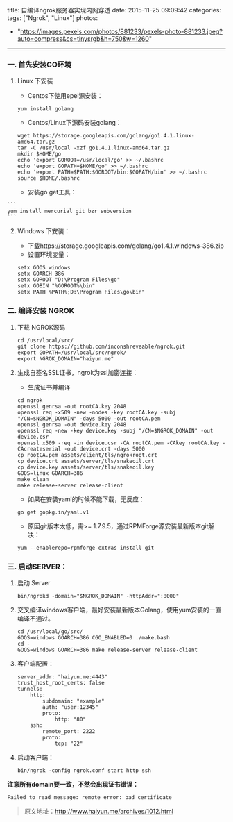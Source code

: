 title: 自编译ngrok服务器实现内网穿透
date: 2015-11-25 09:09:42
categories:
tags: ["Ngrok", "Linux"]
photos:
  - "https://images.pexels.com/photos/881233/pexels-photo-881233.jpeg?auto=compress&cs=tinysrgb&h=750&w=1260"
---

### 一. 首先安装GO环境

1. Linux 下安装

	- Centos下使用epel源安装：

    ```
    yum install golang
    ```
    - Centos/Linux下源码安装golang：

    ```
    wget https://storage.googleapis.com/golang/go1.4.1.linux-amd64.tar.gz
    tar -C /usr/local -xzf go1.4.1.linux-amd64.tar.gz
    mkdir $HOME/go
    echo 'export GOROOT=/usr/local/go' >> ~/.bashrc
    echo 'export GOPATH=$HOME/go' >> ~/.bashrc
    echo 'export PATH=$PATH:$GOROOT/bin:$GOPATH/bin' >> ~/.bashrc
    source $HOME/.bashrc
    ```

    - 安装go get工具：
<!--more-->
    ```
    yum install mercurial git bzr subversion
    ```
2. Windows 下安装：
    - 下载https://storage.googleapis.com/golang/go1.4.1.windows-386.zip
    - 设置环境变量：

    ```
    setx GOOS windows
    setx GOARCH 386
    setx GOROOT "D:\Program Files\go"
    setx GOBIN "%GOROOT%\bin"
    setx PATH %PATH%;D:\Program Files\go\bin"
    ```

### 二. 编译安装 NGROK

1. 下载 NGROK源码

    ```
    cd /usr/local/src/
    git clone https://github.com/inconshreveable/ngrok.git
    export GOPATH=/usr/local/src/ngrok/
    export NGROK_DOMAIN="haiyun.me"
    ```
2. 生成自签名SSL证书，ngrok为ssl加密连接：
    - 生成证书并编译

	```
	cd ngrok
	openssl genrsa -out rootCA.key 2048
	openssl req -x509 -new -nodes -key rootCA.key -subj "/CN=$NGROK_DOMAIN" -days 5000 -out rootCA.pem
	openssl genrsa -out device.key 2048
	openssl req -new -key device.key -subj "/CN=$NGROK_DOMAIN" -out device.csr
	openssl x509 -req -in device.csr -CA rootCA.pem -CAkey rootCA.key -CAcreateserial -out device.crt -days 5000
	cp rootCA.pem assets/client/tls/ngrokroot.crt
	cp device.crt assets/server/tls/snakeoil.crt
	cp device.key assets/server/tls/snakeoil.key
	GOOS=linux GOARCH=386
	make clean
	make release-server release-client
	```

	- 如果在安装yaml的时候不能下载，无反应：

	```
	go get gopkg.in/yaml.v1
	```
	- 原因git版本太低，需>= 1.7.9.5，通过RPMForge源安装最新版本git解决：

	```
	yum --enablerepo=rpmforge-extras install git
	```

### 三. 启动SERVER：

1. 启动 Server

	```
	bin/ngrokd -domain="$NGROK_DOMAIN" -httpAddr=":8000"
	```

2. 交叉编译windows客户端，最好安装最新版本Golang，使用yum安装的一直编译不通过。

	```
	cd /usr/local/go/src/
	GOOS=windows GOARCH=386 CGO_ENABLED=0 ./make.bash
	cd -
	GOOS=windows GOARCH=386 make release-server release-client
	```

3. 客户端配置：

	```
	server_addr: "haiyun.me:4443"
	trust_host_root_certs: false
	tunnels:
        http:
            subdomain: "example"
            auth: "user:12345"
            proto:
                http: "80"
        ssh:
            remote_port: 2222
            proto:
                tcp: "22"
	```

4. 启动客户端：

	```
	bin/ngrok -config ngrok.conf start http ssh
	```

**注意所有domain要一致，不然会出现证书错误：**

```
Failed to read message: remote error: bad certificate
```

> 原文地址：http://www.haiyun.me/archives/1012.html

